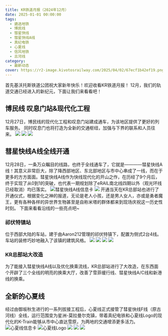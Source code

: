 ```yaml
---
title: KR铁道月报（2024年12月）
date: 2025-01-01 00:00:00
tags:
  - 遴选地铁
  - 博民线
  - 彗星快线
  - 彗星快线A线
  - 真纪电铁
  - 心夏线
  - 信风地铁
  - 古河线
category:
  - 最新动态
cover: https://r2-image.kivotosrailway.com/2025/04/02/67ecf1b42ef19.png
---
```

首先基沃托斯铁道公团祝大家新年快乐！欢迎收看KR铁道月报！
12月，我们的轨道交通已经进入的新纪元，下面让我们来看看吧！
## 博民线 叹息门站&现代化工程
12月27日，博民线的现代化工程和叹息门站建成通车，为该地区提供了更好的列车服务。
同时叹息门也将打造为全新的交通枢纽，加强与下界的联系和人员往来。
![](https://r2-image.kivotosrailway.com/2025/05/01/681383251064b.png)
![](https://r2-image.kivotosrailway.com/2025/05/01/6813832b06dc1.png)
![](https://r2-image.kivotosrailway.com/2025/05/01/6813832e5fe27.png)

## 彗星快线A线全线开通
12月28日，一条万众瞩目的线路，也终于全线通车了，它就是————彗星快线A线！其意义非常巨大，除了降西部地区、东北部地区与市中心串成了一线，而在于更多的方方面面。彗星快线A线作为快线现代化的开山之作，在历经了9个月后，终于实现了从0到1的突破，也代表一期规划除了eRAIL南北线四期以外（观光环线已经取消）均已落实。
![彗星快线A线信息卡](https://r2.kivotosrailway.com/big-image/Image_187778959179094.png)
![](https://r2-image.kivotosrailway.com/2025/05/01/68138348e5077.png)
开通当天在KR总部站也进行了开通仪式，根据变化之神的报道，无论是老人小孩，还是男人女人，亦或是勇者魔王，更有各种各样的异世界生物甚至是自称米塔的群体都来到现场庆祝这一历史性时刻。
下面来看看沿线的一些亮点吧~
### 祁伏特镇站
位于西部大陆的车站，建于由Aaron212管理的祁伏特镇下，配置为侧式2台4线。车站的装修巧妙地融入了该镇的建筑风格。
![](https://r2-image.kivotosrailway.com/2025/05/01/681383694f2de.png)
![](https://r2-image.kivotosrailway.com/2025/05/01/6813836dde20c.png)
![](https://r2-image.kivotosrailway.com/2025/05/01/6813837535401.png)
![](https://r2-image.kivotosrailway.com/2025/05/01/681383772392f.png)
### KR总部站大改造
为了能接入彗星快线A线以及优化换乘流线，KR总部站进行了大改造，在东西面个开辟了三个全线的明亮的换乘大厅，改善了雪菲缓行线、彗星快线A/C线和新港线的换乘。

## 全新的心夏线
经过由御坂秋生进行的一系列拔接工程后，心夏线正式接管了彗星快线F线（原古河线）全线，运行范围变为星洲-莫拉曼尔克镇，带着真纪电铁和心夏线Logo的现代化的K-Train能够从市中心直达雪原，为两地的交通增添更多活力。
![心夏线信息卡](https://r2-image.kivotosrailway.com/2025/04/02/67ece34ca6e2e.png)
![心夏线Logo](https://r2-image.kivotosrailway.com/2025/01/07/677d16a21da4c.png)
![](https://r2-image.kivotosrailway.com/2025/05/01/6813839f24de4.png)
![](https://r2-image.kivotosrailway.com/2025/05/01/681383a3791df.png)
![](https://r2-image.kivotosrailway.com/2025/05/01/681383a707827.png)